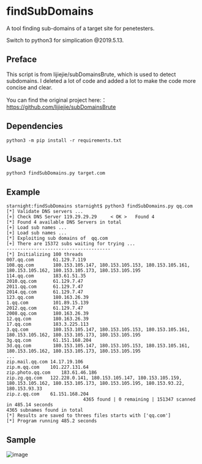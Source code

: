 # findSubDomains
A tool finding sub-domains of a target site for penetesters.

Switch to python3 for simplication @2019.5.13.

## Preface
This script is from lijiejie/subDomainsBrute, which is used to detect subdomains. I deleted a lot of code and added a lot to make the code more concise and clear.

You can find the original project here:： https://github.com/lijiejie/subDomainsBrute

## Dependencies

    python3 -m pip install -r requirements.txt

## Usage

    python3 findSubDomains.py target.com

## Example
    
    starnight:findSubDomains starnight$ python3 findSubDomains.py qq.com
	[*] Validate DNS servers ...
	[+] Check DNS Server 119.29.29.29     < OK >   Found 4                                                                                                                                                                                                                                                                                                      
	[*] Found 4 available DNS Servers in total
	[+] Load sub names ...                                                                                                                                                                                                                                                                                                                                      
	[+] Load sub names ...                                                                                                                                                                                                                                                                                                                                      
	[*] Exploiting sub domains of  qq.com
	[+] There are 15372 subs waiting for trying ...
	--------------------------------------
	[*] Initializing 100 threads
	007.qq.com       61.129.7.119
	108.qq.com       180.153.105.147, 180.153.105.153, 180.153.105.161, 180.153.105.162, 180.153.105.173, 180.153.105.195
	114.qq.com       183.61.51.35
	2010.qq.com      61.129.7.47
	2011.qq.com      61.129.7.47
	2014.qq.com      61.129.7.47
	123.qq.com       180.163.26.39
	1.qq.com         101.89.15.139
	2012.qq.com      61.129.7.47
	2008.qq.com      180.163.26.39
	12.qq.com        180.163.26.39
	17.qq.com        183.3.225.113
	3.qq.com         180.153.105.147, 180.153.105.153, 180.153.105.161, 180.153.105.162, 180.153.105.173, 180.153.105.195
	3g.qq.com        61.151.168.204
	3d.qq.com        180.153.105.147, 180.153.105.153, 180.153.105.161, 180.153.105.162, 180.153.105.173, 180.153.105.195
	...
	zip.mail.qq.com	14.17.19.106
	zip.m.qq.com	101.227.131.64
	zip.photo.qq.com	183.61.46.186
	zip.zg.qq.com	122.228.0.141, 180.153.105.147, 180.153.105.159, 180.153.105.162, 180.153.105.173, 180.153.105.195, 180.153.93.22, 180.153.93.33
	zip.z.qq.com	61.151.168.204
                                4365 found | 0 remaining | 151347 scanned in 485.14 seconds
	4365 subnames found in total
	[*] Results are saved to threes files starts with ['qq.com']
	[*] Program running 485.2 seconds 

## Sample
![image](https://raw.githubusercontent.com/korsanye/findSubDomains/master/baidu.png)
